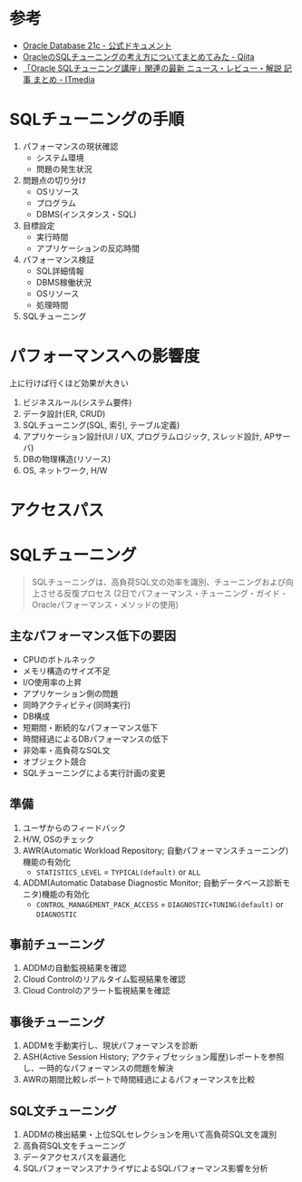 # 参考

- [Oracle Database 21c - 公式ドキュメント](https://docs.oracle.com/cd/F39414_01/index.html)
- [OracleのSQLチューニングの考え方についてまとめてみた - Qiita](https://qiita.com/tbtakhk/items/2b48b3185ef192c8d730)
- [「Oracle SQLチューニング講座」関連の最新 ニュース・レビュー・解説 記事 まとめ - ITmedia](https://atmarkit.itmedia.co.jp/ait/kw/oracle_sql_tuning.html)

# SQLチューニングの手順

1. パフォーマンスの現状確認
   - システム環境
   - 問題の発生状況
2. 問題点の切り分け
   - OSリソース
   - プログラム
   - DBMS(インスタンス・SQL)
3. 目標設定
   - 実行時間
   - アプリケーションの反応時間
4. パフォーマンス検証
   - SQL詳細情報
   - DBMS稼働状況
   - OSリソース
   - 処理時間
5. SQLチューニング

# パフォーマンスへの影響度

上に行けば行くほど効果が大きい

1. ビジネスルール(システム要件)
2. データ設計(ER, CRUD)
3. SQLチューニング(SQL, 索引, テーブル定義)
4. アプリケーション設計(UI / UX, プログラムロジック, スレッド設計, APサーバ)
5. DBの物理構造(リソース)
6. OS, ネットワーク, H/W

# アクセスパス

# SQLチューニング

> SQLチューニングは、高負荷SQL文の効率を識別、チューニングおよび向上させる反復プロセス
> (2日でパフォーマンス・チューニング・ガイド - Oracleパフォーマンス・メソッドの使用)

## 主なパフォーマンス低下の要因

- CPUのボトルネック
- メモリ構造のサイズ不足
- I/O使用率の上昇
- アプリケーション側の問題
- 同時アクティビティ(同時実行)
- DB構成
- 短期間・断続的なパフォーマンス低下
- 時間経過によるDBパフォーマンスの低下
- 非効率・高負荷なSQL文
- オブジェクト競合
- SQLチューニングによる実行計画の変更

## 準備

1. ユーザからのフィードバック
2. H/W, OSのチェック
3. AWR(Automatic Workload Repository; 自動パフォーマンスチューニング)機能の有効化
   - `STATISTICS_LEVEL` = `TYPICAL(default)` or `ALL`
4. ADDM(Automatic Database Diagnostic Monitor; 自動データベース診断モニタ)機能の有効化
   - `CONTROL_MANAGEMENT_PACK_ACCESS` = `DIAGNOSTIC+TUNING(default)` or `DIAGNOSTIC`

## 事前チューニング

1. ADDMの自動監視結果を確認
2. Cloud Controlのリアルタイム監視結果を確認
3. Cloud Controlのアラート監視結果を確認

## 事後チューニング

1. ADDMを手動実行し、現状パフォーマンスを診断
2. ASH(Active Session History; アクティブセッション履歴)レポートを参照し、一時的なパフォーマンスの問題を解決
3. AWRの期間比較レポートで時間経過によるパフォーマンスを比較

## SQL文チューニング

1. ADDMの検出結果・上位SQLセレクションを用いて高負荷SQL文を識別
2. 高負荷SQL文をチューニング
3. データアクセスパスを最適化
4. SQLパフォーマンスアナライザによるSQLパフォーマンス影響を分析

